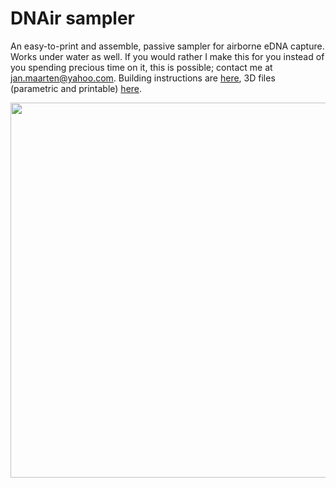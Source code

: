 # DNAir sampler
An easy-to-print and assemble, passive sampler for airborne eDNA capture. Works under water as well. If you would rather I make this for you instead of you spending precious time on it, this is possible; contact me at jan.maarten@yahoo.com. Building instructions are [here](https://github.com/J4n-M44rt3n/DNAir-sampler/blob/master/Construction.md), 3D files (parametric and printable) [here](https://github.com/J4n-M44rt3n/DNAir-sampler/tree/master/3D-files).

<img src="./Media/DNAir-in-situ.JPG" width=600>
